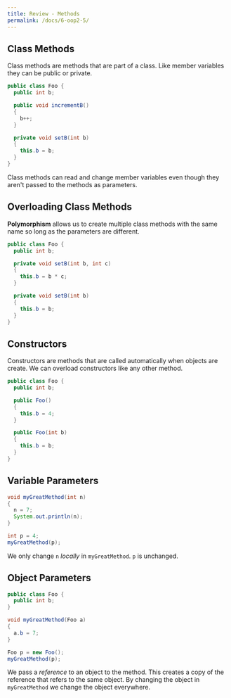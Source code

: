 ```yaml
---
title: Review - Methods
permalink: /docs/6-oop2-5/
---
```


## Class Methods

Class methods are methods that are part of a class. Like member variables they can be public or private.

```java
public class Foo {
  public int b;

  public void incrementB()
  {
    b++;
  }

  private void setB(int b)
  {
    this.b = b;
  }
}
```

Class methods can read and change member variables even though they aren't passed to the methods as parameters.

## Overloading Class Methods

**Polymorphism** allows us to create multiple class methods with the same name so long as the parameters are different.

```java
public class Foo {
  public int b;

  private void setB(int b, int c)
  {
    this.b = b * c;
  }

  private void setB(int b)
  {
    this.b = b;
  }
}
```

## Constructors

Constructors are methods that are called automatically when objects are create. We can overload constructors like any other method.

```java
public class Foo {
  public int b;

  public Foo()
  {
    this.b = 4;
  }

  public Foo(int b)
  {
    this.b = b;
  }
}
```


## Variable Parameters

```java
void myGreatMethod(int n)
{
  n = 7;
  System.out.println(n);
}

int p = 4;
myGreatMethod(p);
```
We only change `n` *locally* in `myGreatMethod`. `p` is unchanged.

## Object Parameters

```java
public class Foo {
  public int b;
}

void myGreatMethod(Foo a)
{
  a.b = 7;  
}

Foo p = new Foo();
myGreatMethod(p);
```
We pass a *reference* to an object to the method. This creates a copy of the reference that refers to the same object. By changing the object in `myGreatMethod` we change the object everywhere.  

